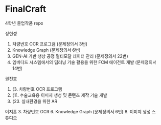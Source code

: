 # FinalCraft
4학년 졸업작품 repo

정현성
1. 차량번호 OCR 프로그램 (문제정의서 3번)
2. Knowledge Graph (문제정의서 6번)
3. GEN-AI 기반 생상 공정 멀티모달 데이터 관리 (문제정의서 22번)
4. 임베디드 시스템에서의 딥러닝 기술 활용을 위한 FCM 에이전트 개발 (문제정의서 14번)

권진호
1.  (3. 	차량번호 OCR 프로그램
2.  (11.	수술교육용 이미지 생성 및 콘텐츠 제작 기술 개발
3.  (23.	실내환경을 위한 AR

이지훈
3. 차량번호 OCR 
6. Knowledge Graph (문제정의서 6번)
8. 이미지 생성 스튜디오
